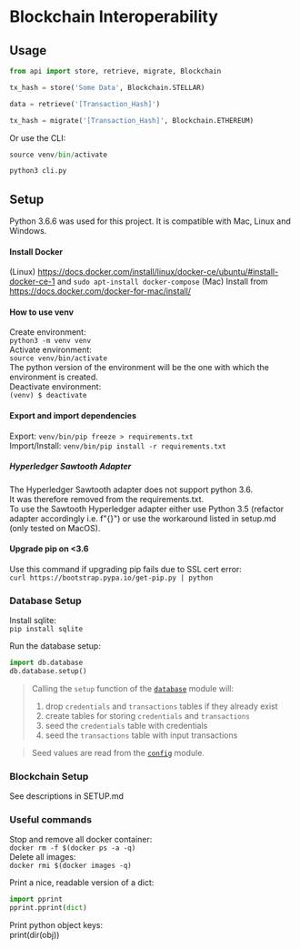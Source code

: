 # Blockchain Interoperability

## Usage

```python
from api import store, retrieve, migrate, Blockchain

tx_hash = store('Some Data', Blockchain.STELLAR)    

data = retrieve('[Transaction_Hash]')    

tx_hash = migrate('[Transaction_Hash]', Blockchain.ETHEREUM)
```

Or use the CLI:
```python
source venv/bin/activate

python3 cli.py
```




## Setup

Python 3.6.6 was used for this project. It is compatible with Mac, Linux and Windows.

#### Install Docker
(Linux) https://docs.docker.com/install/linux/docker-ce/ubuntu/#install-docker-ce-1 and `sudo apt-install docker-compose`
(Mac) Install from https://docs.docker.com/docker-for-mac/install/


#### How to use venv
Create environment:    
`python3 -m venv venv`    
Activate environment:    
`source venv/bin/activate`    
The python version of the environment will be the one with which the environment is created.    
Deactivate environment:    
`(venv) $ deactivate`    
  
#### Export and import dependencies
Export: `venv/bin/pip freeze > requirements.txt`    
Import/Install: `venv/bin/pip install -r requirements.txt`

##### Hyperledger Sawtooth Adapter
The Hyperledger Sawtooth adapter does not support python 3.6.      
It was therefore removed from the requirements.txt.     
To use the Sawtooth Hyperledger adapter either use Python 3.5 (refactor adapter accordingly i.e. f"{}") or use the workaround listed in setup.md (only tested on MacOS).

#### Upgrade pip on <3.6
Use this command if upgrading pip fails due to SSL cert error:    
`curl https://bootstrap.pypa.io/get-pip.py | python`

### Database Setup
Install sqlite:    
`pip install sqlite`

Run the database setup:

```python
import db.database
db.database.setup()
```

> Calling the `setup` function of the [`database`](database.py) module will:
>
> 1. drop `credentials` and `transactions` tables if they already exist
> 2. create tables for storing `credentials` and `transactions`
> 3. seed the `credentials` table with credentials 
> 4. seed the `transactions` table with input transactions

> Seed values are read from the [`config`](config.py) module.

### Blockchain Setup
See descriptions in SETUP.md


### Useful commands 
Stop and remove all docker container:     
`docker rm -f $(docker ps -a -q)`    
Delete all images:    
`docker rmi $(docker images -q)`    

Print a nice, readable version of a dict:         
```python
import pprint
pprint.pprint(dict)
```

Print python object keys:     
print(dir(obj))    
